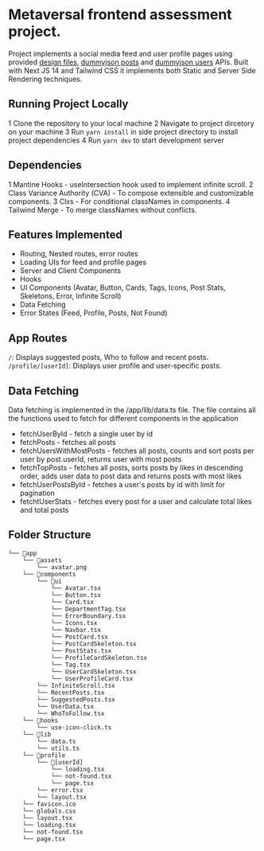 # Metaversal frontend assessment project.

Project implements a social media feed and user profile pages using provided [design files](https://www.figma.com/design/yKiOqBqcJVCuG42i6tmrkM/Front-End-Dev-Test?node-id=1133-16284&t=uJGmBShEkUrtbBrm-1), [dummyjson posts](https://www.dummyjson.com/docs/posts) and [dummyjson users](https://www.dummyjson.com/docs/users) APIs. Built with Next JS 14 and Tailwind CSS it implements both Static and Server Side Rendering techniques.

## Running Project Locally

1 Clone the repository to your local machine
2 Navigate to project dircetory on your machine
3 Run `yarn install` in side project directory to install project dependencies
4 Run `yarn dev` to start development server

## Dependencies

1 Mantine Hooks - useIntersection hook used to implement infinite scroll.
2 Class Variance Authority (CVA) - To compose extensible and customizable components.
3 Clxs - For conditional classNames in components.
4 Tailwind Merge - To merge classNames without conflicts.

## Features Implemented

- Routing, Nested routes, error routes
- Loading UIs for feed and profile pages
- Server and Client Components
- Hooks
- UI Components (Avatar, Button, Cards, Tags, Icons, Post Stats, Skeletons, Error, Infinite Scroll)
- Data Fetching
- Error States (Feed, Profile, Posts, Not Found)

## App Routes

`/`: Displays suggested posts, Who to follow and recent posts.
`/profile/[userId]`: Displays user profile and user-specific posts.

## Data Fetching

Data fetching is implemented in the /app/lib/data.ts file. The file contains all the functions used to fetch for different components in the application

- fetchUserById - fetch a single user by id
- fetchPosts - fetches all posts
- fetchUsersWithMostPosts - fetches all posts, counts and sort posts per user by post.userId, returns user with most posts
- fetchTopPosts - fetches all posts, sorts posts by likes in descending order, adds user data to post data and returns posts with most likes
- fetchUserPostsById - fetches a user's posts by id with limit for pagination
- fetchtUserStats - fetches every post for a user and calculate total likes and total posts

## Folder Structure

```
└── 📁app
    └── 📁assets
        └── avatar.png
    └── 📁components
        └── 📁ui
            └── Avatar.tsx
            └── Button.tsx
            └── Card.tsx
            └── DepartmentTag.tsx
            └── ErrorBoundary.tsx
            └── Icons.tsx
            └── Navbar.tsx
            └── PostCard.tsx
            └── PostCardSkeleton.tsx
            └── PostStats.tsx
            └── ProfileCardSkeleton.tsx
            └── Tag.tsx
            └── UserCardSkeleton.tsx
            └── UserProfileCard.tsx
        └── InfiniteScroll.tsx
        └── RecentPosts.tsx
        └── SuggestedPosts.tsx
        └── UserData.tsx
        └── WhoToFollow.tsx
    └── 📁hooks
        └── use-icon-click.ts
    └── 📁lib
        └── data.ts
        └── utils.ts
    └── 📁profile
        └── 📁[userId]
            └── loading.tsx
            └── not-found.tsx
            └── page.tsx
        └── error.tsx
        └── layout.tsx
    └── favicon.ico
    └── globals.css
    └── layout.tsx
    └── loading.tsx
    └── not-found.tsx
    └── page.tsx
```
